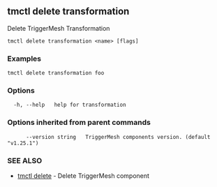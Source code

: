 ## tmctl delete transformation

Delete TriggerMesh Transformation

```
tmctl delete transformation <name> [flags]
```

### Examples

```
tmctl delete transformation foo
```

### Options

```
  -h, --help   help for transformation
```

### Options inherited from parent commands

```
      --version string   TriggerMesh components version. (default "v1.25.1")
```

### SEE ALSO

* [tmctl delete](tmctl_delete.md)	 - Delete TriggerMesh component

